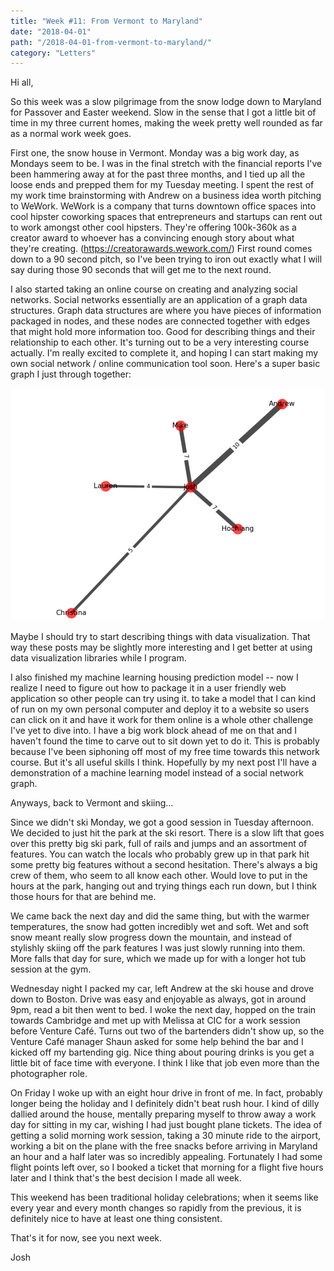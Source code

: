 ```yaml
---
title: "Week #11: From Vermont to Maryland"
date: "2018-04-01"
path: "/2018-04-01-from-vermont-to-maryland/"
category: "Letters"
---
```


Hi all,

So this week was a slow pilgrimage from the snow lodge down to Maryland for Passover and Easter weekend. Slow in the sense that I got a little bit of time in my three current homes, making the week pretty well rounded as far as a normal work week goes.

First one, the snow house in Vermont. Monday was a big work day, as Mondays seem to be. I was in the final stretch with the financial reports I've been hammering away at for the past three months, and I tied up all the loose ends and prepped them for my Tuesday meeting. I spent the rest of my work time brainstorming with Andrew on a business idea worth pitching to WeWork. WeWork is a company that turns downtown office spaces into cool hipster coworking spaces that entrepreneurs and startups can rent out to work amongst other cool hipsters. They're offering 100k-360k as a creator award to whoever has a convincing enough story about what they're creating. (https://creatorawards.wework.com/) First round comes down to a 90 second pitch, so I've been trying to iron out exactly what I will say during those 90 seconds that will get me to the next round.

I also started taking an online course on creating and analyzing social networks. Social networks essentially are an application of a graph data structures. Graph data structures are where you have pieces of information packaged in nodes, and these nodes are connected together with edges that might hold more information too. Good for describing things and their relationship to each other. It's turning out to be a very interesting course actually. I'm really excited to complete it, and hoping I can start making my own social network / online communication tool soon. Here's a super basic graph I just through together:

![graph](graph.png)

Maybe I should try to start describing things with data visualization. That way these posts may be slightly more interesting and I get better at using data visualization libraries while I program. 

I also finished my machine learning housing prediction model -- now I realize I need to figure out how to package it in a user friendly web application so other people can try using it. to take a model that I can kind of run on my own personal computer and deploy it to a website so users can click on it and have it work for them online is a whole other challenge I've yet to dive into. I have a big work block ahead of me on that and I haven't found the time to carve out to sit down yet to do it. This is probably because I've been siphoning off most of my free time towards this network course. But it's all useful skills I think. Hopefully by my next post I'll have a demonstration of a machine learning model instead of a social network graph.

Anyways, back to Vermont and skiing...

Since we didn't ski Monday, we got a good session in Tuesday afternoon. We decided to just hit the park at the ski resort. There is a slow lift that goes over this pretty big ski park, full of rails and jumps and an assortment of features. You can watch the locals who probably grew up in that park hit some pretty big features without a second hesitation. There's always a big crew of them, who seem to all know each other. Would love to put in the hours at the park, hanging out and trying things each run down, but I think those hours for that are behind me.

We came back the next day and did the same thing, but with the warmer temperatures, the snow had gotten incredibly wet and soft. Wet and soft snow meant really slow progress down the mountain, and instead of stylishly skiing off the park features I was just slowly running into them. More falls that day for sure, which we made up for with a longer hot tub session at the gym.

Wednesday night I packed my car, left Andrew at the ski house and drove down to Boston. Drive was easy and enjoyable as always, got in around 9pm, read a bit then went to bed. I woke the next day, hopped on the train towards Cambridge and met up with Melissa at CIC for a work session before Venture Café. Turns out two of the bartenders didn't show up, so the Venture Café manager Shaun asked for some help behind the bar and I kicked off my bartending gig. Nice thing about pouring drinks is you get a little bit of face time with everyone. I think I like that job even more than the photographer role.

On Friday I woke up with an eight hour drive in front of me. In fact, probably longer being the holiday and I definitely didn't beat rush hour. I kind of dilly dallied around the house, mentally preparing myself to throw away a work day for sitting in my car, wishing I had just bought plane tickets. The idea of getting a solid morning work session, taking a 30 minute ride to the airport, working a bit on the plane with the free snacks before arriving in Maryland an hour and a half later was so incredibly appealing. Fortunately I had some flight points left over, so I booked a ticket that morning for a flight five hours later and I think that's the best decision I made all week. 

This weekend has been traditional holiday celebrations; when it seems like every year and every month changes so rapidly from the previous, it is definitely nice to have at least one thing consistent. 

That's it for now, see you next week.

Josh